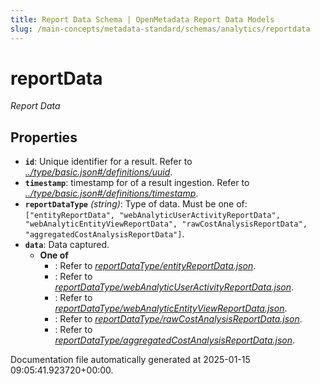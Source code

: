```yaml
---
title: Report Data Schema | OpenMetadata Report Data Models
slug: /main-concepts/metadata-standard/schemas/analytics/reportdata
---
```


# reportData

*Report Data*

## Properties

- **`id`**: Unique identifier for a result. Refer to *[../type/basic.json#/definitions/uuid](#/type/basic.json#/definitions/uuid)*.
- **`timestamp`**: timestamp for of a result ingestion. Refer to *[../type/basic.json#/definitions/timestamp](#/type/basic.json#/definitions/timestamp)*.
- **`reportDataType`** *(string)*: Type of data. Must be one of: `["entityReportData", "webAnalyticUserActivityReportData", "webAnalyticEntityViewReportData", "rawCostAnalysisReportData", "aggregatedCostAnalysisReportData"]`.
- **`data`**: Data captured.
  - **One of**
    - : Refer to *[reportDataType/entityReportData.json](#portDataType/entityReportData.json)*.
    - : Refer to *[reportDataType/webAnalyticUserActivityReportData.json](#portDataType/webAnalyticUserActivityReportData.json)*.
    - : Refer to *[reportDataType/webAnalyticEntityViewReportData.json](#portDataType/webAnalyticEntityViewReportData.json)*.
    - : Refer to *[reportDataType/rawCostAnalysisReportData.json](#portDataType/rawCostAnalysisReportData.json)*.
    - : Refer to *[reportDataType/aggregatedCostAnalysisReportData.json](#portDataType/aggregatedCostAnalysisReportData.json)*.


Documentation file automatically generated at 2025-01-15 09:05:41.923720+00:00.
